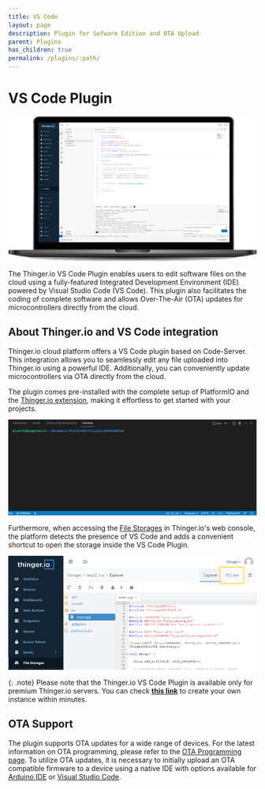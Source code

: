 ```yaml
---
title: VS Code
layout: page
description: Plugin for Sofware Edition and OTA Upload
parent: Plugins
has_children: true
permalink: /plugins/:path/
---
```


# VS Code Plugin

<p align="center">
  <img src="/vscode/assets/laptop-mockup.png" alt="Thinger.io web console with VS Code plugin and OTA upload">
</p>

The Thinger.io VS Code Plugin enables users to edit software files on the cloud using a fully-featured Integrated Development Environment (IDE) powered by Visual Studio Code (VS Code). This plugin also facilitates the coding of complete software and allows Over-The-Air (OTA) updates for microcontrollers directly from the cloud.

## About Thinger.io and VS Code integration&#x20;

Thinger.io cloud platform offers a VS Code plugin based on Code-Server. This integration allows you to seamlessly edit any file uploaded into Thinger.io using a powerful IDE. Additionally, you can conveniently update microcontrollers via OTA directly from the cloud.

The plugin comes pre-installed with the complete setup of PlatformIO and the [Thinger.io extension](https://marketplace.visualstudio.com/items?itemName=thinger-io.thinger-io), making it effortless to get started with your projects.

<p align="center">
  <img src="/vscode/assets/iot-ota.gif" alt="VS Code OTA update for ESP32">
</p>

Furthermore, when accessing the [File Storages](https://docs.thinger.io/file-system) in Thinger.io's web console, the platform detects the presence of VS Code and adds a convenient shortcut to open the storage inside the VS Code Plugin.

<p align="center">
  <img src="/vscode/assets/storage-shortcut.png" alt="VS Code file storage shortcut">
</p>

{: .note}
Please note that the Thinger.io VS Code Plugin is available only for premium Thinger.io servers. You can check [**this link**](https://thinger.io/pricing) to create your own instance within minutes.

## OTA Support

The plugin supports OTA updates for a wide range of devices. For the latest information on OTA programming, please refer to the [OTA Programming page](https://docs.thinger.io/extended-features/ota). To utilize OTA updates, it is necessary to initially upload an OTA compatible firmware to a device using a native IDE with options available for [Arduino IDE](https://docs.thinger.io/sdk-setup/arduino-ide) or [Visual Studio Code](https://docs.thinger.io/sdk-setup/visual-studio-code).
